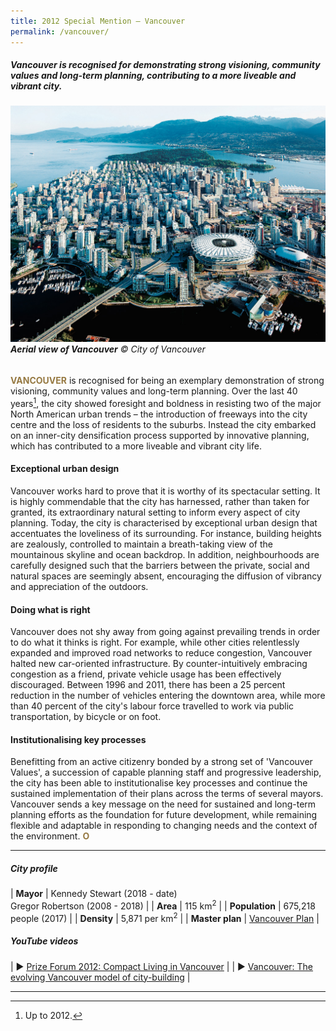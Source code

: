 ```yaml
---
title: 2012 Special Mention — Vancouver
permalink: /vancouver/
---
```


##### Vancouver is recognised for demonstrating strong visioning, community values and long-term planning, contributing to a more liveable and vibrant city.

###### ![Vancouver](/images/special-mentions/vancouver.jpg)**Aerial view of Vancouver** © City of Vancouver

<b><font color="#967942">VANCOUVER</font></b> is recognised for being an exemplary demonstration of strong visioning, community values and long-term planning. Over the last 40 years[^1], the city showed foresight and boldness in resisting two of the major North American urban trends – the introduction of freeways into the city centre and the loss of residents to the suburbs. Instead the city embarked on an inner-city densification process supported by innovative planning, which has contributed to a more liveable and vibrant city life.

#### **Exceptional urban design**

Vancouver works hard to prove that it is worthy of its spectacular setting. It is highly commendable that the city has harnessed, rather than taken for granted, its extraordinary natural setting to inform every aspect of city planning. Today, the city is characterised by exceptional urban design that accentuates the loveliness of its surrounding. For instance, building heights are zealously, controlled to maintain a breath-taking view of the mountainous skyline and ocean backdrop. In addition, neighbourhoods are carefully designed such that the barriers between the private, social and natural spaces are seemingly absent, encouraging the diffusion of vibrancy and appreciation of the outdoors.

#### **Doing what is right**

Vancouver does not shy away from going against prevailing trends in order to do what it thinks is right. For example, while other cities relentlessly expanded and improved road networks to reduce congestion, Vancouver halted new car-oriented infrastructure. By counter-intuitively embracing congestion as a friend, private vehicle usage has been effectively discouraged. Between 1996 and 2011, there has been a 25 percent reduction in the number of vehicles entering the downtown area, while more than 40 percent of the city's labour force travelled to work via public transportation, by bicycle or on foot.

#### **Institutionalising key processes**

Benefitting from an active citizenry bonded by a strong set of 'Vancouver Values', a succession of capable planning staff and progressive leadership, the city has been able to institutionalise key processes and continue the sustained implementation of their plans across the terms of several mayors. Vancouver sends a key message on the need for sustained and long-term planning efforts as the foundation for future development, while remaining flexible and adaptable in responding to changing needs and the context of the environment. **<font color="#967942">O</font>**

---

##### **City profile**

| **Mayor** | Kennedy Stewart (2018 - date) <br> Gregor Robertson (2008 - 2018) |
| **Area** | 115 km<sup>2</sup> |
| **Population** | 675,218 people (2017) | 
| **Density** | 5,871 per km<sup>2</sup> |
| **Master plan** | [Vancouver Plan](https://vancouver.ca/home-property-development/vancouver-city-wide-plan.aspx) |

##### **YouTube videos**

| ▶️ [Prize Forum 2012: Compact Living in Vancouver](https://youtu.be/mVczsRmHSmM) |
| ▶️ [Vancouver: The evolving Vancouver model of city-building](https://youtu.be/CodFHJDo0R8) |

---

[^1]: Up to 2012. 
